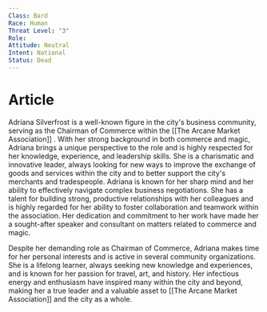 ```yaml
---
Class: Bard
Race: Human
Threat Level: "3"
Role: 
Attitude: Neutral
Intent: National
Status: Dead
---
```


# Article
Adriana Silverfrost is a well-known figure in the city's business community, serving as the Chairman of Commerce within the [[The Arcane Market Association]] . With her strong background in both commerce and magic, Adriana brings a unique perspective to the role and is highly respected for her knowledge, experience, and leadership skills. She is a charismatic and innovative leader, always looking for new ways to improve the exchange of goods and services within the city and to better support the city's merchants and tradespeople. Adriana is known for her sharp mind and her ability to effectively navigate complex business negotiations. She has a talent for building strong, productive relationships with her colleagues and is highly regarded for her ability to foster collaboration and teamwork within the association. Her dedication and commitment to her work have made her a sought-after speaker and consultant on matters related to commerce and magic.

Despite her demanding role as Chairman of Commerce, Adriana makes time for her personal interests and is active in several community organizations. She is a lifelong learner, always seeking new knowledge and experiences, and is known for her passion for travel, art, and history. Her infectious energy and enthusiasm have inspired many within the city and beyond, making her a true leader and a valuable asset to [[The Arcane Market Association]] and the city as a whole.